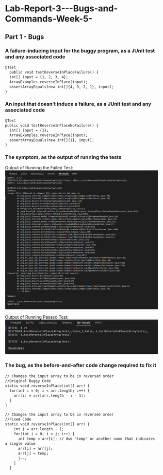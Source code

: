 # Lab-Report-3---Bugs-and-Commands-Week-5-
## Part 1 - Bugs

### A failure-inducing input for the buggy program, as a JUnit test and any associated code
```
@Test
  public void testReverseInPlaceFailure() {
  int[] input = {1, 2, 3, 4};
  ArrayExamples.reverseInPlace(input);
  assertArrayEquals(new int[]{4, 3, 2, 1}, input);
}
```

### An input that doesn’t induce a failure, as a JUnit test and any associated code

```
@Test
public void testReverseInPlaceNoFailure() {
  int[] input = {1};
  ArrayExamples.reverseInPlace(input);
  assertArrayEquals(new int[]{1}, input);
}
```

### The symptom, as the output of running the tests
Output of Running the Failed Test:
![Image](TestFailLab3.png)

Output of Running Passed Test:
![Image](TestPassLab3.png)

### The bug, as the before-and-after code change required to fix it

```
// Changes the input array to be in reversed order
//Original Buggy Code
static void reverseInPlace(int[] arr) {
  for(int i = 0; i < arr.length; i++) {
    arr[i] = arr[arr.length - i - 1];
  }
}
```

```
// Changes the input array to be in reversed order
//Fixed Code
static void reverseInPlace(int[] arr) {
    int j = arr.length - 1;
    for(int i = 0; i < j; i++) {
      int temp = arr[i]; // Use 'temp' or another name that indicates a single value
      arr[i] = arr[j];
      arr[j] = temp;
      j--;
    }
  }
